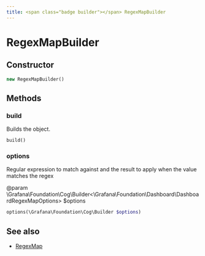 ```yaml
---
title: <span class="badge builder"></span> RegexMapBuilder
---
```

# <span class="badge builder"></span> RegexMapBuilder

## Constructor

```php
new RegexMapBuilder()
```
## Methods

### <span class="badge object-method"></span> build

Builds the object.

```php
build()
```

### <span class="badge object-method"></span> options

Regular expression to match against and the result to apply when the value matches the regex

@param \Grafana\Foundation\Cog\Builder<\Grafana\Foundation\Dashboard\DashboardRegexMapOptions> $options

```php
options(\Grafana\Foundation\Cog\Builder $options)
```

## See also

 * <span class="badge object-type-class"></span> [RegexMap](./object-RegexMap.md)
